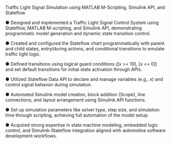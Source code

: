 Traffic Light Signal Simulation using MATLAB M-Scripting, Simulink API, and Stateflow

●	Designed and implemented a Traffic Light Signal Control System using Stateflow, MATLAB M-scripting, and Simulink API, demonstrating programmatic model generation and dynamic state transition control.

●	Created and configured the Stateflow chart programmatically with parent and child states, entry/during actions, and conditional transitions to emulate traffic light logic.

●	Defined transitions using logical guard conditions ([x >= 10], [x <= 0]) and set default transitions for initial state activation through APIs.

●	Utilized Stateflow Data API to declare and manage variables (e.g., x) and control signal behavior during simulation.

●	Automated Simulink model creation, block addition (Scope), line connections, and layout arrangement using Simulink API functions.

●	Set up simulation parameters like solver type, step size, and simulation time through scripting, achieving full automation of the model setup.

●	Acquired strong expertise in state machine modeling, embedded logic control, and Simulink-Stateflow integration aligned with automotive software development workflows.

